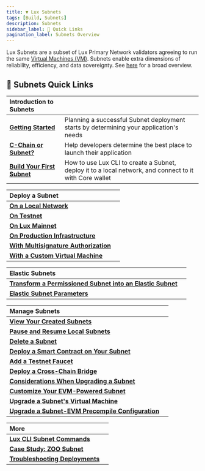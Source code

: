 ```yaml
---
title: ▼ Lux Subnets
tags: [Build, Subnets]
description: Subnets
sidebar_label: 🔗 Quick Links
pagination_label: Subnets Overview
---
```


Lux Subnets are a subset of Lux Primary Network validators agreeing to run the same
[Virtual Machines (VM)](/learn/lux/virtual-machines.md). Subnets
enable extra dimensions of reliability, efficiency, and data sovereignty. See [here](/learn/lux/subnets-overview.md)
for a broad overview.

## 🔗 Subnets Quick Links

| Introduction to Subnets                                      |                                                                                                               |
| :----------------------------------------------------------- | :------------------------------------------------------------------------------------------------------------ |
| [**Getting Started**](/build/subnet/getting-started.md)      | Planning a successful Subnet deployment starts by determining your application's needs                        |
| [**C-Chain or Subnet?**](/build/subnet/c-chain-vs-subnet.md) | Help developers determine the best place to launch their application                                          |
| [**Build Your First Subnet**](/build/subnet/hello-subnet.md) | How to use Lux CLI to create a Subnet, deploy it to a local network, and connect to it with Core wallet |

| Deploy a Subnet                                                                |     |
| :----------------------------------------------------------------------------- | --- |
| [**On a Local Network**](/build/subnet/deploy/local-subnet.md)                 |
| [**On Testnet**](/build/subnet/deploy/testnet-subnet.md)             |
| [**On Lux Mainnet**](/build/subnet/deploy/mainnet-subnet.md)             |
| [**On Production Infrastructure**](/build/subnet/deploy/on-prod-infra.md)      |
| [**With Multisignature Authorization**](/build/subnet/deploy/multisig-auth.md) |
| [**With a Custom Virtual Machine**](/build/subnet/deploy/custom-vm-subnet.md)  |

| Elastic Subnets                                                                                                    |     |
| :----------------------------------------------------------------------------------------------------------------- | --- |
| [**Transform a Permissioned Subnet into an Elastic Subnet**](/build/subnet/elastic/transform-to-elastic-subnet.md) |
| [**Elastic Subnet Parameters**](/build/subnet/elastic/elastic-parameters.md)                                       |

| Manage Subnets                                                                                         |     |
| :----------------------------------------------------------------------------------------------------- | --- |
| [**View Your Created Subnets**](/build/subnet/maintain/view-subnets.md)                                |
| [**Pause and Resume Local Subnets**](/build/subnet/maintain/pause-resume-subnet.md)                    |
| [**Delete a Subnet**](/build/subnet/maintain/delete-subnet.md)                                         |
| [**Deploy a Smart Contract on Your Subnet**](/build/subnet/utility/deploy-smart-contract-to-subnet.md) |
| [**Add a Testnet Faucet**](/build/subnet/utility/subnet-faucet.md)                           |
| [**Deploy a Cross-Chain Bridge**](/build/subnet/utility/cross-chain-evm-bridge.md)                     |     |
| [**Considerations When Upgrading a Subnet**](/build/subnet/upgrade/considerations-subnet-upgrade.md)   |
| [**Customize Your EVM-Powered Subnet**](/build/subnet/upgrade/customize-a-subnet.md)                   |
| [**Upgrade a Subnet's Virtual Machine**](/build/subnet/upgrade/upgrade-subnet-vm.md)                   |
| [**Upgrade a Subnet-EVM Precompile Configuration**](/build/subnet/upgrade/upgrade-precompile.md)       |

| More                                                                        |     |
| :-------------------------------------------------------------------------- | --- |
| [**Lux CLI Subnet Commands**](/tooling/cli.md)              |
| [**Case Study: ZOO Subnet**](build/subnet/info/zoo.md)                  |
| [**Troubleshooting Deployments**](build/subnet/info/troubleshoot-subnet.md) |
